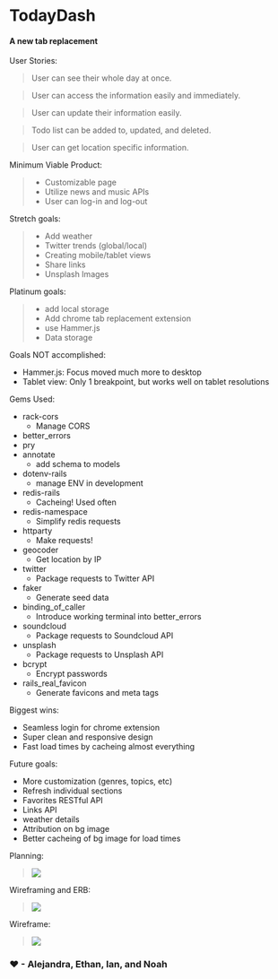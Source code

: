 # TodayDash
#### A new tab replacement

User Stories:
> User can see their whole day at once.

> User can access the information easily and immediately.

> User can update their information easily.

> Todo list can be added to, updated, and deleted.

> User can get location specific information.

Minimum Viable Product:
>* Customizable page
>* Utilize news and music APIs
>* User can log-in and log-out

Stretch goals:
>*    Add weather
>*    Twitter trends (global/local)
>*    Creating mobile/tablet views
>*    Share links
>*    Unsplash Images

Platinum goals:
>*    add local storage
>*    Add chrome tab replacement extension
>*    use  Hammer.js
>*    Data storage

Goals NOT accomplished:
*    Hammer.js: Focus moved much more to desktop
*    Tablet view: Only 1 breakpoint, but works well on tablet resolutions

Gems Used:
* rack-cors
  * Manage CORS
* better_errors
* pry
* annotate
  * add schema to models
* dotenv-rails
  * manage ENV in development
* redis-rails
  * Cacheing! Used often
* redis-namespace
  * Simplify redis requests
* httparty
  * Make requests!
* geocoder
  * Get location by IP
* twitter
  * Package requests to Twitter API
* faker
  * Generate seed data
* binding_of_caller
  * Introduce working terminal into better_errors
* soundcloud
  * Package requests to Soundcloud API
* unsplash
  * Package requests to Unsplash API
* bcrypt
  * Encrypt passwords
* rails_real_favicon
  * Generate favicons and meta tags

Biggest wins:
* Seamless login for chrome extension
* Super clean and responsive design
* Fast load times by cacheing almost everything

Future goals:
* More customization (genres, topics, etc)
* Refresh individual sections
* Favorites RESTful API
* Links API
* weather details
* Attribution on bg image
* Better cacheing of bg image for load times

Planning:
>![](http://imgur.com/ZD7Mb4V.jpg)

Wireframing and ERB:
>![](http://i.imgur.com/09Jk3gn.jpg)

Wireframe:
>![](http://i.imgur.com/ITJK65g.png)

### &hearts;  -  Alejandra, Ethan, Ian, and Noah
